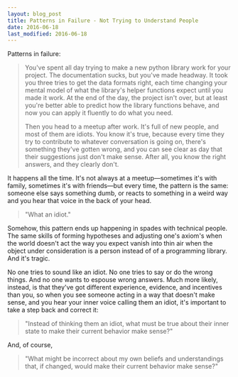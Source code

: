 ```yaml
---
layout: blog_post
title: Patterns in Failure - Not Trying to Understand People
date: 2016-06-18
last_modified: 2016-06-18
---
```


Patterns in failure:

> You've spent all day trying to make a new python library work for your project. The documentation sucks, but you've made headway. It took you three tries to get the data formats right, each time changing your mental model of what the library's helper functions expect until you made it work. At the end of the day, the project isn't over, but at least you're better able to predict how the library functions behave, and now you can apply it fluently to do what you need.
>
> Then you head to a meetup after work. It's full of new people, and most of them are idiots. You know it's true, because every time they try to contribute to whatever conversation is going on, there's something they've gotten wrong, and you can see clear as day that their suggestions just don't make sense. After all, you know the right answers, and they clearly don't.

It happens all the time. It's not always at a meetup—sometimes it's with family, sometimes it's with friends—but every time, the pattern is the same: someone else says something dumb, or reacts to something in a weird way and you hear that voice in the back of your head.

> "What an idiot."

Somehow, this pattern ends up happening in spades with technical people. The same skills of forming hypotheses and adjusting one's axiom's when the world doesn't act the way you expect vanish into thin air when the object under consideration is a person instead of of a programming library. And it's tragic.

No one tries to sound like an idiot. No one tries to say or do the wrong things. And no one wants to espouse wrong answers. Much more likely, instead, is that they've got different experience, evidence, and incentives than you, so when you see someone acting in a way that doesn't make sense, and you hear your inner voice calling them an idiot, it's important to take a step back and correct it:

> "Instead of thinking them an idiot, what must be true about their inner state to make their current behavior make sense?"

And, of course,

> "What might be incorrect about my own beliefs and understandings that, if changed, would make their current behavior make sense?"
